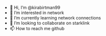 - 👋 Hi, I’m @kirabirtman99
- 👀 I’m interested in network
- 🌱 I’m currently learning network connections
- 💞️ I’m looking to collaborate on starklink
- 📫 How to reach me github

<!---
kirabirtman99/kirabirtman99 is a ✨ special ✨ repository because its `README.md` (this file) appears on your GitHub profile.
You can click the Preview link to take a look at your changes.
--->

